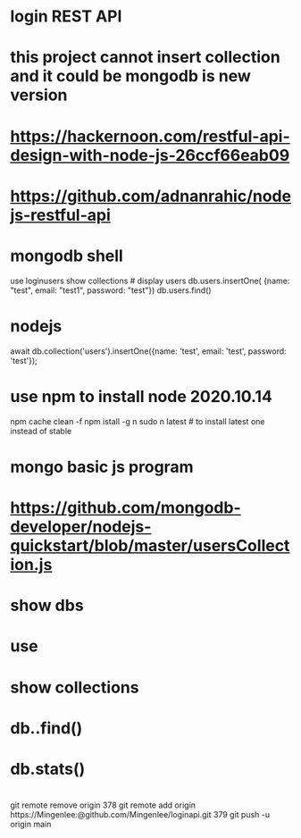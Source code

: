 # login REST API
#
# this project cannot insert collection and it could be mongodb is new version
#
# https://hackernoon.com/restful-api-design-with-node-js-26ccf66eab09
# https://github.com/adnanrahic/nodejs-restful-api

# mongodb shell
use loginusers
show collections # display users
db.users.insertOne( {name: "test", email: "test1", password: "test"})
db.users.find()
# nodejs
await db.collection('users').insertOne({name: 'test', email: 'test', password: 'test'});

# use npm to install node 2020.10.14
npm cache clean -f
npm istall -g n
sudo n latest   # to install latest one instead of stable

#
# mongo basic js program
# https://github.com/mongodb-developer/nodejs-quickstart/blob/master/usersCollection.js
# show dbs
# use <db name>
# show collections
# db.<collection name>.find()
# db.stats()
#
git remote remove origin
  378  git remote add origin https://Mingenlee:<gittoken>@github.com/Mingenlee/loginapi.git
  379  git push -u origin main
